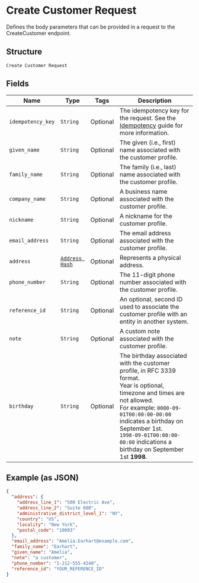 
# Create Customer Request

Defines the body parameters that can be provided in a request to the
CreateCustomer endpoint.

## Structure

`Create Customer Request`

## Fields

| Name | Type | Tags | Description |
|  --- | --- | --- | --- |
| `idempotency_key` | `String` | Optional | The idempotency key for the request.	See the<br>[Idempotency](https://developer.squareup.com/docs/working-with-apis/idempotency) guide for more information. |
| `given_name` | `String` | Optional | The given (i.e., first) name associated with the customer profile. |
| `family_name` | `String` | Optional | The family (i.e., last) name associated with the customer profile. |
| `company_name` | `String` | Optional | A business name associated with the customer profile. |
| `nickname` | `String` | Optional | A nickname for the customer profile. |
| `email_address` | `String` | Optional | The email address associated with the customer profile. |
| `address` | [`Address Hash`](/doc/models/address.md) | Optional | Represents a physical address. |
| `phone_number` | `String` | Optional | The 11-digit phone number associated with the customer profile. |
| `reference_id` | `String` | Optional | An optional, second ID used to associate the customer profile with an<br>entity in another system. |
| `note` | `String` | Optional | A custom note associated with the customer profile. |
| `birthday` | `String` | Optional | The birthday associated with the customer profile, in RFC 3339 format.<br>Year is optional, timezone and times are not allowed.<br>For example: `0000-09-01T00:00:00-00:00` indicates a birthday on September 1st.<br>`1998-09-01T00:00:00-00:00` indications a birthday on September 1st __1998__. |

## Example (as JSON)

```json
{
  "address": {
    "address_line_1": "500 Electric Ave",
    "address_line_2": "Suite 600",
    "administrative_district_level_1": "NY",
    "country": "US",
    "locality": "New York",
    "postal_code": "10003"
  },
  "email_address": "Amelia.Earhart@example.com",
  "family_name": "Earhart",
  "given_name": "Amelia",
  "note": "a customer",
  "phone_number": "1-212-555-4240",
  "reference_id": "YOUR_REFERENCE_ID"
}
```

